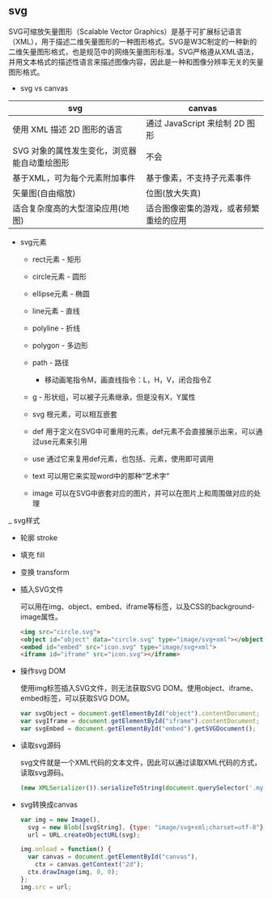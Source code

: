 ## svg

  SVG可缩放矢量图形（Scalable Vector Graphics）是基于可扩展标记语言（XML），用于描述二维矢量图形的一种图形格式。SVG是W3C制定的一种新的二维矢量图形格式，也是规范中的网络矢量图形标准。SVG严格遵从XML语法，并用文本格式的描述性语言来描述图像内容，因此是一种和图像分辨率无关的矢量图形格式。

  - svg vs canvas

  | svg | canvas |  
  | --- | ------ |  
  | 使用 XML 描述 2D 图形的语言 | 通过 JavaScript 来绘制 2D 图形 |  
  | SVG 对象的属性发生变化，浏览器能自动重绘图形 | 不会 |  
  | 基于XML，可为每个元素附加事件 | 基于像素，不支持子元素事件 |  
  | 矢量图(自由缩放) | 位图(放大失真) |  
  | 适合复杂度高的大型渲染应用(地图) | 适合图像密集的游戏，或者频繁重绘的应用 |

- svg元素

  * rect元素 - 矩形
  * circle元素 - 圆形
  * ellipse元素 - 椭圆
  * line元素 - 直线
  * polyline - 折线
  * polygon - 多边形
  * path - 路径
    + 移动画笔指令M，画直线指令：L，H，V，闭合指令Z

  * g - 形状组，可以被子元素继承，但是没有X，Y属性
  * svg 根元素，可以相互嵌套
  * def 用于定义在SVG中可重用的元素，def元素不会直接展示出来，可以通过use元素来引用
  * use 通过它来复用def元素，也包括<g>、<symbol>元素，使用<use xlink: href="#id"/>即可调用
  * text 可以用它来实现word中的那种“艺术字”
  * image 可以在SVG中嵌套对应的图片，并可以在图片上和周围做对应的处理

_ svg样式

  * 轮廓 stroke

  * 填充 fill

  * 变换 transform

* 插入SVG文件

  可以用在img、object、embed、iframe等标签，以及CSS的background-image属性。

  ```html
  <img src="circle.svg">
  <object id="object" data="circle.svg" type="image/svg+xml"></object>
  <embed id="embed" src="icon.svg" type="image/svg+xml">
  <iframe id="iframe" src="icon.svg"></iframe>
  ```

* 操作svg DOM

  使用img标签插入SVG文件，则无法获取SVG DOM。使用object、iframe、embed标签，可以获取SVG DOM。

  ```js
  var svgObject = document.getElementById("object").contentDocument;
  var svgIframe = document.getElementById("iframe").contentDocument;
  var svgEmbed = document.getElementById("embed").getSVGDocument();
  ```

* 读取svg源码

  svg文件就是一个XML代码的文本文件，因此可以通过读取XML代码的方式，读取svg源码。

  ```js
  (new XMLSerializer()).serializeToString(document.querySelector('.mysvg'));
  ```

* svg转换成canvas

  ```js
  var img = new Image(),
    svg = new Blob([svgString], {type: "image/svg+xml;charset=utf-8"}),
    url = URL.createObjectURL(svg);

  img.onload = function() {
  	var canvas = document.getElementById("canvas"),
  	  ctx = canvas.getContext("2d");
    ctx.drawImage(img, 0, 0);
  };
  img.src = url;
  ```
